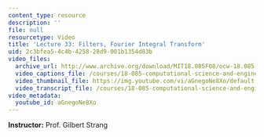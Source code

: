 ```yaml
---
content_type: resource
description: ''
file: null
resourcetype: Video
title: 'Lecture 33: Filters, Fourier Integral Transform'
uid: 2c3bfea5-4c4b-4258-28d9-001b1354d83b
video_files:
  archive_url: http://www.archive.org/download/MIT18.085F08/ocw-18.085-f08-lec33_300k.mp4
  video_captions_file: /courses/18-085-computational-science-and-engineering-i-fall-2008/badd40ae08af5527885695c72df57e07_aGnegoNe8Xo.vtt
  video_thumbnail_file: https://img.youtube.com/vi/aGnegoNe8Xo/default.jpg
  video_transcript_file: /courses/18-085-computational-science-and-engineering-i-fall-2008/9bbc66c9a2b85d2de43dd91f507314d0_aGnegoNe8Xo.pdf
video_metadata:
  youtube_id: aGnegoNe8Xo
---
```


**Instructor:** Prof. Gilbert Strang
